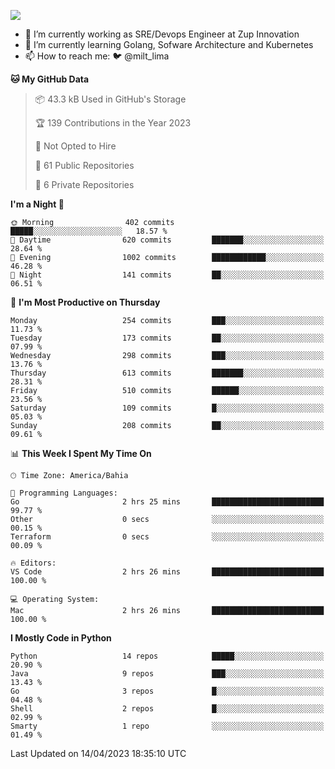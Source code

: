 ![](https://komarev.com/ghpvc/?username=miltlima&color=blue)
                 

- 🔭 I’m currently working as SRE/Devops Engineer at Zup Innovation
- 🌱 I’m currently learning Golang, Sofware Architecture and Kubernetes
- 📫 How to reach me: 🐦 @milt_lima

<!--START_SECTION:waka-->
**🐱 My GitHub Data** 

> 📦 43.3 kB Used in GitHub's Storage 
 > 
> 🏆 139 Contributions in the Year 2023
 > 
> 🚫 Not Opted to Hire
 > 
> 📜 61 Public Repositories 
 > 
> 🔑 6 Private Repositories 
 > 
**I'm a Night 🦉** 

```text
🌞 Morning                402 commits         █████░░░░░░░░░░░░░░░░░░░░   18.57 % 
🌆 Daytime                620 commits         ███████░░░░░░░░░░░░░░░░░░   28.64 % 
🌃 Evening                1002 commits        ████████████░░░░░░░░░░░░░   46.28 % 
🌙 Night                  141 commits         ██░░░░░░░░░░░░░░░░░░░░░░░   06.51 % 
```
📅 **I'm Most Productive on Thursday** 

```text
Monday                   254 commits         ███░░░░░░░░░░░░░░░░░░░░░░   11.73 % 
Tuesday                  173 commits         ██░░░░░░░░░░░░░░░░░░░░░░░   07.99 % 
Wednesday                298 commits         ███░░░░░░░░░░░░░░░░░░░░░░   13.76 % 
Thursday                 613 commits         ███████░░░░░░░░░░░░░░░░░░   28.31 % 
Friday                   510 commits         ██████░░░░░░░░░░░░░░░░░░░   23.56 % 
Saturday                 109 commits         █░░░░░░░░░░░░░░░░░░░░░░░░   05.03 % 
Sunday                   208 commits         ██░░░░░░░░░░░░░░░░░░░░░░░   09.61 % 
```


📊 **This Week I Spent My Time On** 

```text
🕑︎ Time Zone: America/Bahia

💬 Programming Languages: 
Go                       2 hrs 25 mins       █████████████████████████   99.77 % 
Other                    0 secs              ░░░░░░░░░░░░░░░░░░░░░░░░░   00.15 % 
Terraform                0 secs              ░░░░░░░░░░░░░░░░░░░░░░░░░   00.09 % 

🔥 Editors: 
VS Code                  2 hrs 26 mins       █████████████████████████   100.00 % 

💻 Operating System: 
Mac                      2 hrs 26 mins       █████████████████████████   100.00 % 
```

**I Mostly Code in Python** 

```text
Python                   14 repos            █████░░░░░░░░░░░░░░░░░░░░   20.90 % 
Java                     9 repos             ███░░░░░░░░░░░░░░░░░░░░░░   13.43 % 
Go                       3 repos             █░░░░░░░░░░░░░░░░░░░░░░░░   04.48 % 
Shell                    2 repos             █░░░░░░░░░░░░░░░░░░░░░░░░   02.99 % 
Smarty                   1 repo              ░░░░░░░░░░░░░░░░░░░░░░░░░   01.49 % 
```




 Last Updated on 14/04/2023 18:35:10 UTC
<!--END_SECTION:waka-->
